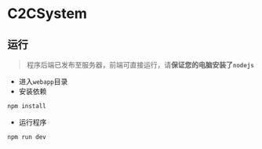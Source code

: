 # C2CSystem




## 运行

> 程序后端已发布至服务器，前端可直接运行，请**保证您的电脑安装了`nodejs`**

- 进入`webapp`目录
- 安装依赖
```bash
npm install
```
- 运行程序
```bash
npm run dev
```
